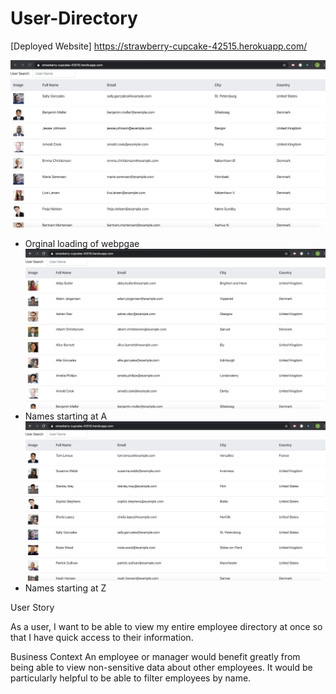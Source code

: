 # User-Directory


[Deployed Website] https://strawberry-cupcake-42515.herokuapp.com/

![Photo of finished product](public/assets/images/org.png)
* Orginal loading of webpgae
![Photo of finished product](public/assets/images/a-z.png)
* Names starting at A
![Photo of finished product](public/assets/images/z-a.png)
* Names starting at Z

User Story

As a user, I want to be able to view my entire employee directory at once so that I have quick access to their information.


Business Context
An employee or manager would benefit greatly from being able to view non-sensitive data about other employees. It would be particularly helpful to be able to filter employees by name.